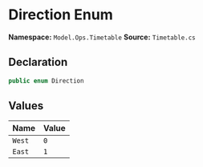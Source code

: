 # Direction Enum

**Namespace:** `Model.Ops.Timetable`
**Source:** `Timetable.cs`

## Declaration

```csharp
public enum Direction
```

## Values

| Name | Value |
|------|-------|
| `West` | `0` |
| `East` | `1` |

